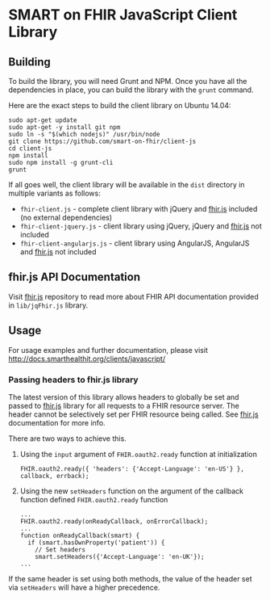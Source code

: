 SMART on FHIR JavaScript Client Library
=======================================

## Building

To build the library, you will need Grunt and NPM. Once you
have all the dependencies in place, you can build the library
with the `grunt` command.

Here are the exact steps to build the client library
on Ubuntu 14.04:

```
sudo apt-get update
sudo apt-get -y install git npm
sudo ln -s "$(which nodejs)" /usr/bin/node
git clone https://github.com/smart-on-fhir/client-js
cd client-js
npm install
sudo npm install -g grunt-cli
grunt
```

If all goes well, the client library will be available in the
`dist` directory in multiple variants as follows:

* `fhir-client.js` - complete client library with jQuery and [fhir.js](https://github.com/FHIR/fhir.js) included (no external dependencies)
* `fhir-client-jquery.js` - client library using jQuery, jQuery and [fhir.js](https://github.com/FHIR/fhir.js) not included
* `fhir-client-angularjs.js` - client library using AngularJS, AngularJS and [fhir.js](https://github.com/FHIR/fhir.js) not included

## fhir.js API Documentation

Visit [fhir.js](https://github.com/FHIR/fhir.js) repository to read more about FHIR API documentation provided in `lib/jqFhir.js` library.

## Usage

For usage examples and further documentation, please visit http://docs.smarthealthit.org/clients/javascript/

### Passing headers to fhir.js library

The latest version of this library allows headers to globally be set and passed to [fhir.js](https://github.com/FHIR/fhir.js) library for all requests to a FHIR resource server.  The header cannot be selectively set per FHIR resource being called. See [fhir.js](https://github.com/FHIR/fhir.js#headers) documentation for more info.

There are two ways to achieve this.

1. Using the `input` argument of `FHIR.oauth2.ready` function at initialization

    ```
    FHIR.oauth2.ready({ 'headers': {'Accept-Language': 'en-US'} }, callback, errback);
    ```

2. Using the new `setHeaders` function on the argument of the callback function defined `FHIR.oauth2.ready` function

    ```
    ...
    FHIR.oauth2.ready(onReadyCallback, onErrorCallback);
    ...
    function onReadyCallback(smart) {
      if (smart.hasOwnProperty('patient')) {
        // Set headers
        smart.setHeaders({'Accept-Language': 'en-UK'});
    ...
    ```

If the same header is set using both methods, the value of the header set via `setHeaders` will have a higher precedence.